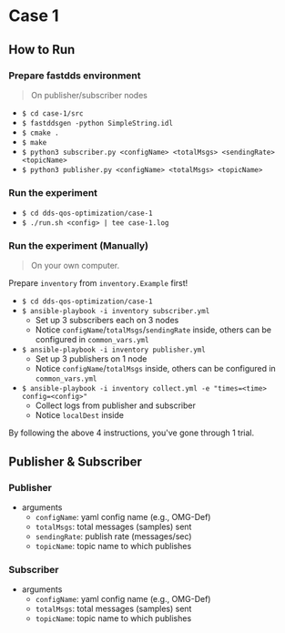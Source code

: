 # Case 1
## How to Run
### Prepare fastdds environment
> On publisher/subscriber nodes

- `$ cd case-1/src`
- `$ fastddsgen -python SimpleString.idl`
- `$ cmake .`
- `$ make`
- `$ python3 subscriber.py <configName> <totalMsgs> <sendingRate> <topicName>`
- `$ python3 publisher.py <configName> <totalMsgs> <topicName>`

### Run the experiment
- `$ cd dds-qos-optimization/case-1`
- `$ ./run.sh <config> | tee case-1.log`

### Run the experiment (Manually)
> On your own computer.

Prepare `inventory` from `inventory.Example` first!

- `$ cd dds-qos-optimization/case-1`
- `$ ansible-playbook -i inventory subscriber.yml`
  - Set up 3 subscribers each on 3 nodes
  - Notice `configName`/`totalMsgs`/`sendingRate` inside, others can be configured in `common_vars.yml`
- `$ ansible-playbook -i inventory publisher.yml`
  - Set up 3 publishers on 1 node
  - Notice `configName`/`totalMsgs` inside, others can be configured in `common_vars.yml`
- `$ ansible-playbook -i inventory collect.yml -e "times=<time> config=<config>"`
  - Collect logs from publisher and subscriber
  - Notice `localDest` inside

By following the above 4 instructions, you've gone through 1 trial.

## Publisher & Subscriber
### Publisher
- arguments
  - `configName`: yaml config name (e.g., OMG-Def)
  - `totalMsgs`: total messages (samples) sent
  - `sendingRate`: publish rate (messages/sec)
  - `topicName`: topic name to which publishes
### Subscriber
- arguments
  - `configName`: yaml config name (e.g., OMG-Def)
  - `totalMsgs`: total messages (samples) sent
  - `topicName`: topic name to which publishes
